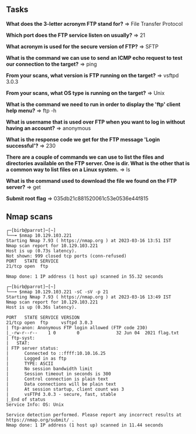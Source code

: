## Tasks

**What does the 3-letter acronym FTP stand for?**
=>  File Transfer Protocol 

**Which port does the FTP service listen on usually?**
=> 21

**What acronym is used for the secure version of FTP?**
=> SFTP

**What is the command we can use to send an ICMP echo request to test our connection to the target?**
=> ping

**From your scans, what version is FTP running on the target?**
=> vsftpd 3.0.3

**From your scans, what OS type is running on the target?**
=> Unix

**What is the command we need to run in order to display the 'ftp' client help menu?**
=> ftp -h

**What is username that is used over FTP when you want to log in without having an account?**
=> anonymous

**What is the response code we get for the FTP message 'Login successful'?**
=> 230

**There are a couple of commands we can use to list the files and directories available on the FTP server. One is dir. What is the other that is a common way to list files on a Linux system.**
=> ls

**What is the command used to download the file we found on the FTP server?**
=> get

**Submit root flag**
=> 035db21c881520061c53e0536e44f815

## Nmap scans

```
┌─[birb@parrot]─[~]
└──╼ $nmap 10.129.103.221
Starting Nmap 7.93 ( https://nmap.org ) at 2023-03-16 13:51 IST
Nmap scan report for 10.129.103.221
Host is up (0.73s latency).
Not shown: 999 closed tcp ports (conn-refused)
PORT   STATE SERVICE
21/tcp open  ftp

Nmap done: 1 IP address (1 host up) scanned in 55.32 seconds
```

```
┌─[birb@parrot]─[~]
└──╼ $nmap 10.129.103.221 -sC -sV -p 21
Starting Nmap 7.93 ( https://nmap.org ) at 2023-03-16 13:49 IST
Nmap scan report for 10.129.103.221
Host is up (0.36s latency).

PORT   STATE SERVICE VERSION
21/tcp open  ftp     vsftpd 3.0.3
| ftp-anon: Anonymous FTP login allowed (FTP code 230)
|_-rw-r--r--    1 0        0              32 Jun 04  2021 flag.txt
| ftp-syst: 
|   STAT: 
| FTP server status:
|      Connected to ::ffff:10.10.16.25
|      Logged in as ftp
|      TYPE: ASCII
|      No session bandwidth limit
|      Session timeout in seconds is 300
|      Control connection is plain text
|      Data connections will be plain text
|      At session startup, client count was 3
|      vsFTPd 3.0.3 - secure, fast, stable
|_End of status
Service Info: OS: Unix

Service detection performed. Please report any incorrect results at https://nmap.org/submit/ .
Nmap done: 1 IP address (1 host up) scanned in 11.44 seconds
```